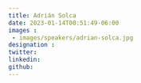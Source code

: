 ```yaml
---
title: Adrián Solca
date: 2023-01-14T00:51:49-06:00
images : 
 - images/speakers/adrian-solca.jpg
designation : 
twitter: 
linkedin: 
github: 
---
```


